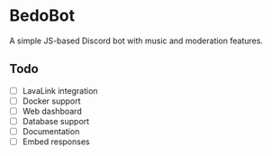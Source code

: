 # BedoBot

A simple JS-based Discord bot with music and moderation features.

## Todo

- [ ] LavaLink integration
- [ ] Docker support
- [ ] Web dashboard
- [ ] Database support
- [ ] Documentation
- [ ] Embed responses
